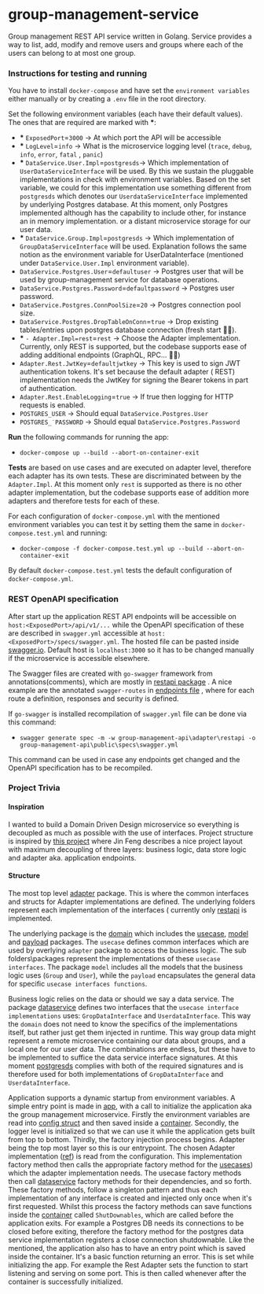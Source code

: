 # group-management-service

Group management REST API service written in Golang. Service provides a way to list, add, modify and remove users and
groups where each of the users can belong to at most one group.

### Instructions for testing and running

You have to install `docker-compose` and have set the `environment variables` either manually or by creating a `.env`
file in the root directory.

Set the following environment variables (each have their default values). The ones that are required are marked
with __*__:

- __*__ `ExposedPort`=`3000` -> At which port the API will be accessible
- __*__ `LogLevel`=`info` -> What is the microservice logging level (`trace`, `debug`, `info`, `error`, `fatal`
  , `panic`)
- __*__ `DataService.User.Impl`=`postgresds`-> Which implementation of `UserDataServiceInterface` will be used. By this
  we sustain the pluggable implementations in check with environment variables. Based on the set variable, we could for
  this implementation use something different from `postgresds` which denotes our `UserdataServiceInterface` implemented
  by underlying Postgres database. At this moment, only Postgres implemented although has the capability to include
  other, for instance an in memory implementation. or a distant microservice storage for our user data.
- __*__ `DataService.Group.Impl`=`postgresds` -> Which implementation of `GroupDataServiceInterface` will be used.
  Explanation follows the same notion as the environment variable for UserDataInterface (mentioned
  under `DataService.User.Impl`
  environment variable).
- `DataService.Postgres.User`=`defaultuser`  -> Postgres user that will be used by group-management service for database
  operations.
- `DataService.Postgres.Password`=`defaultpassword` -> Postgres user password.
- `DataService.Postgres.ConnPoolSize`=`20` -> Postgres connection pool size.
- `DataService.Postgres.DropTableOnConn`=`true` -> Drop existing tables/entries upon postgres database connection (fresh
  start 💆‍♂).
- __*__ `- Adapter.Impl=rest`=`rest` -> Choose the Adapter implementation. Currently, only REST is supported, but the
  codebase supports ease of adding additional endpoints (GraphQL, RPC... 💆‍♂)
- `Adapter.Rest.JwtKey`=`defaultjwtkey` -> This key is used to sign JWT authentication tokens. It's set because the
  default adapter (
  REST) implementation needs the JwtKey for signing the Bearer tokens in part of authentication.
- `Adapter.Rest.EnableLogging`=`true` -> If true then logging for HTTP requests is enabled.
- `POSTGRES_USER` -> Should equal `DataService.Postgres.User`
- `POSTGRES_˙PASSWORD` -> Should equal `DataService.Postgres.Password`

__Run__ the following commands for running the app:

- `docker-compose up --build --abort-on-container-exit`

__Tests__ are based on use cases and are executed on adapter level, therefore each adapter has its own tests. These are
discriminated between by the `Adapter.Impl`. At this moment only `rest` is supported as there is no other adapter
implementation, but the codebase supports ease of addition more adapters and therefore tests for each of these.

For each configuration of `docker-compose.yml` with the mentioned environment variables you can test it by setting them
the same in `docker-compose.test.yml` and running:

* `docker-compose -f docker-compose.test.yml up --build --abort-on-container-exit`

By default `docker-compose.test.yml` tests the default configuration of `docker-compose.yml`.

### REST OpenAPI specification

After start up the application REST API endpoints will be accessible on `host:<ExposedPort>/api/v1/...` while the
OpenAPI specification of these are described in `swagger.yml` accessible at `host:<ExposedPort>/specs/swagger.yml`. The
hosted file can be pasted inside [swagger.io](https://editor.swagger.io/). Default host is `localhost:3000` so it has to
be changed manually if the microservice is accessible elsewhere.

The Swagger files are created with `go-swagger` framework from annotations(comments), which are mostly
in [restapi package](https://github.com/marmiha/group-management-service/tree/master/group-management-api/adapter/restapi)
. A nice example are the annotated `swagger-routes`
in [endpoints file](https://github.com/marmiha/group-management-service/blob/master/group-management-api/adapter/restapi/endpoints.go#L16)
, where for each route a definition, responses and security is defined.

If `go-swagger` is installed recompilation of `swagger.yml` file can be done via this command:

- `swagger generate spec -m -w group-management-api\adapter\restapi -o group-management-api\public\specs\swagger.yml`

This command can be used in case any endpoints get changed and the OpenAPI specification has to be recompiled.

### Project Trivia

#### Inspiration

I wanted to build a Domain Driven Design microservice so everything is decoupled as much as possible with the use of
interfaces. Project structure is inspired by [this project](https://github.com/jfeng45/servicetmpl1) where Jin Feng
describes a nice project layout with maximum decoupling of three layers: business logic, data store logic and adapter
aka. application endpoints.

#### Structure

The most top level [adapter](./group-management-api/adapter) package. This is where the common interfaces and structs
for Adapter implementations are defined. The underlying folders represent each implementation of the interfaces (
currently only [restapi](./group-management-api/adapter/restapi) is implemented.

The underlying package is the [domain](./group-management-api/domain) which includes
the [usecase](./group-management-api/domain/usecase), [model](./group-management-api/domain/model)
and [payload](payload) packages. The `usecase` defines common interfaces which are used by overlying `adapter` package
to access the business logic. The sub folders\packages represent the implementations of these `usecase interfaces`. The
package `model` includes all the models that the business logic uses (`Group` and `User`), while the `payload`
encapsulates the general data for specific `usecase interfaces functions`.

Business logic relies on the data or should we say a data service. The
package [dataservice](./group-management-api/service/dataservice)
defines two interfaces that the `usecase interface implementations` uses: `GropDataInterface` and `UserdataInterface`.
This way the `domain` does not need to know the specifics of the implementations itself, but rather just get them
injected in runtime. This way group data might represent a remote microservice containing our data about groups, and a
local one for our user data. The combinations are endless, but these have to be implemented to suffice the data service
interface signatures. At this moment [postgresds](./group-management-api/service/dataservice/postgresds) complies with
both of the required signatures and is therefore used for both implementations of `GropDataInterface`
and `UserdataInterface`.

Application supports a dynamic startup from environment variables. A simple entry point is made
in [app](./group-management-api/app), with a call to initialize the application aka the group management microservice.
Firstly the environment variables are read into [config struct](./group-management-api/app/config/config.go) and then
saved inside a [container](./group-management-api/app/container/container.go). Secondly, the logger level is initialized
so that we can use it while the application gets built from top to bottom. Thirdly, the factory injection process
begins. Adapter being the top most layer so this is our entrypoint. The chosen Adapter
implementation ([ref](./group-management-api/app/factory/adapter.go#L21)) is read from the configuration. This
implementation factory method then calls the appropriate factory method for
the [usecases](/group-management-api/app/factory/usecase.go)) which the adapter implementation needs. The usecase
factory methods then call
[dataservice](/group-management-api/app/factory/dataservice.go) factory methods for their dependencies, and so forth. These factory methods,
follow a singleton pattern and thus each implementation of any interface is created and injected only once when it's first requested.
Whilst this process the factory methods can save functions inside the [container](./group-management-api/app/container/container.go)
called `ShutDownables`, which are called before the application exits. For example a Postgres DB needs its connections
to be closed before exiting, therefore the factory method for the postgres data service implementation registers a close 
connection shutdownable. Like the mentioned, the application also has to have an entry point which is saved inside the container.
It's a basic function returning an error. This is set while initializing the app. For example the Rest Adapter sets the function to
start listening and serving on some port. This is then called whenever after the container is successfully initialized.
